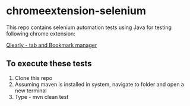 # chromeextension-selenium

This repo contains selenium automation tests using Java for testing following chrome extension: 

[Qlearly - tab and Bookmark manager](https://chrome.google.com/webstore/detail/qlearly-tab-and-bookmark/aicaflgmmblfaneodjfhkilgplnpjmig?hl=en)


## To execute these tests

1. Clone this repo 
2. Assuming maven is installed in system, navigate to folder and open a new terminal
3. Type -  mvn clean test
